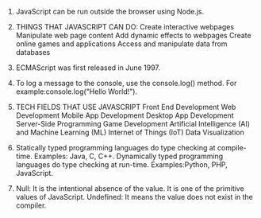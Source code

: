 1. JavaScript can be run outside the browser using Node.js.

2. THINGS THAT JAVASCRIPT CAN DO:
       Create interactive webpages
       Manipulate web page content
       Add dynamic effects to webpages
       Create online games and applications
       Access and manipulate data from databases

3. ECMAScript was first released in June 1997.

4. To log a message to the console, use the console.log() method. For example:console.log("Hello World!").

5. TECH FIELDS THAT USE JAVASCRIPT
    Front End Development 
    Web Development 
    Mobile App Development 
    Desktop App Development 
    Server-Side Programming 
    Game Development 
    Artificial Intelligence (AI) and Machine Learning (ML) 
    Internet of Things (IoT) 
    Data Visualization

6. Statically typed programming languages do type checking at compile-time. Examples: Java, C, C++.
   Dynamically typed programming languages do type checking at run-time. Examples:Python, PHP, JavaScript.

7. Null: It is the intentional absence of the value. It is one of the primitive values of JavaScript. 
   Undefined: It means the value does not exist in the compiler.